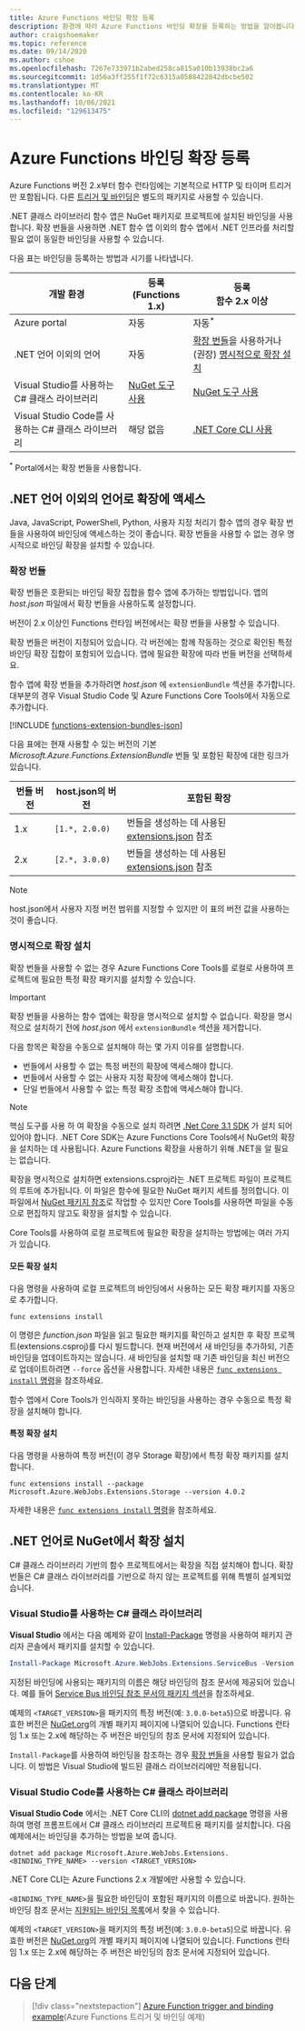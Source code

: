 ```yaml
---
title: Azure Functions 바인딩 확장 등록
description: 환경에 따라 Azure Functions 바인딩 확장을 등록하는 방법을 알아봅니다.
author: craigshoemaker
ms.topic: reference
ms.date: 09/14/2020
ms.author: cshoe
ms.openlocfilehash: 7267e733971b2abed258ca815a010b13938bc2a6
ms.sourcegitcommit: 1d56a3ff255f1f72c6315a0588422842dbcbe502
ms.translationtype: MT
ms.contentlocale: ko-KR
ms.lasthandoff: 10/06/2021
ms.locfileid: "129613475"
---
```

# <a name="register-azure-functions-binding-extensions"></a>Azure Functions 바인딩 확장 등록

Azure Functions 버전 2.x부터 함수 런타임에는 기본적으로 HTTP 및 타이머 트리거만 포함됩니다. 다른 [트리거 및 바인딩](./functions-triggers-bindings.md)은 별도의 패키지로 사용할 수 있습니다.

.NET 클래스 라이브러리 함수 앱은 NuGet 패키지로 프로젝트에 설치된 바인딩을 사용합니다. 확장 번들을 사용하면 .NET 함수 앱 이외의 함수 앱에서 .NET 인프라를 처리할 필요 없이 동일한 바인딩을 사용할 수 있습니다.

다음 표는 바인딩을 등록하는 방법과 시기를 나타냅니다.

| 개발 환경 |등록<br/> (Functions 1.x)  |등록<br/> 함수 2.x 이상  |
|-------------------------|------------------------------------|------------------------------------|
|Azure portal|자동|자동<sup>*</sup>|
|.NET 언어 이외의 언어|자동|[확장 번들](#extension-bundles)을 사용하거나(권장) [명시적으로 확장 설치](#explicitly-install-extensions)|
|Visual Studio를 사용하는 C# 클래스 라이브러리|[NuGet 도구 사용](#vs)|[NuGet 도구 사용](#vs)|
|Visual Studio Code를 사용하는 C# 클래스 라이브러리|해당 없음|[.NET Core CLI 사용](#vs-code)|

<sup>*</sup> Portal에서는 확장 번들을 사용합니다.

## <a name="access-extensions-in-non-net-languages"></a>.NET 언어 이외의 언어로 확장에 액세스

Java, JavaScript, PowerShell, Python, 사용자 지정 처리기 함수 앱의 경우 확장 번들을 사용하여 바인딩에 액세스하는 것이 좋습니다. 확장 번들을 사용할 수 없는 경우 명시적으로 바인딩 확장을 설치할 수 있습니다.

### <a name="extension-bundles"></a><a name="extension-bundles"></a>확장 번들

확장 번들은 호환되는 바인딩 확장 집합을 함수 앱에 추가하는 방법입니다. 앱의 *host.json* 파일에서 확장 번들을 사용하도록 설정합니다.

버전이 2.x 이상인 Functions 런타임 버전에서는 확장 번들을 사용할 수 있습니다.

확장 번들은 버전이 지정되어 있습니다. 각 버전에는 함께 작동하는 것으로 확인된 특정 바인딩 확장 집합이 포함되어 있습니다. 앱에 필요한 확장에 따라 번들 버전을 선택하세요.

함수 앱에 확장 번들을 추가하려면 *host.json* 에 `extensionBundle` 섹션을 추가합니다. 대부분의 경우 Visual Studio Code 및 Azure Functions Core Tools에서 자동으로 추가합니다.

[!INCLUDE [functions-extension-bundles-json](../../includes/functions-extension-bundles-json.md)]

다음 표에는 현재 사용할 수 있는 버전의 기본 *Microsoft.Azure.Functions.ExtensionBundle* 번들 및 포함된 확장에 대한 링크가 있습니다.

| 번들 버전 | host.json의 버전 | 포함된 확장 |
| --- | --- | --- |
| 1.x | `[1.*, 2.0.0)` | 번들을 생성하는 데 사용된 [extensions.json](https://github.com/Azure/azure-functions-extension-bundles/blob/v1.x/src/Microsoft.Azure.Functions.ExtensionBundle/extensions.json) 참조 |
| 2.x | `[2.*, 3.0.0)` | 번들을 생성하는 데 사용된 [extensions.json](https://github.com/Azure/azure-functions-extension-bundles/blob/v2.x/src/Microsoft.Azure.Functions.ExtensionBundle/extensions.json) 참조 |

> [!NOTE]
> host.json에서 사용자 지정 버전 범위를 지정할 수 있지만 이 표의 버전 값을 사용하는 것이 좋습니다.

### <a name="explicitly-install-extensions"></a>명시적으로 확장 설치

확장 번들을 사용할 수 없는 경우 Azure Functions Core Tools를 로컬로 사용하여 프로젝트에 필요한 특정 확장 패키지를 설치할 수 있습니다.

> [!IMPORTANT]
> 확장 번들을 사용하는 함수 앱에는 확장을 명시적으로 설치할 수 없습니다. 확장을 명시적으로 설치하기 전에 *host.json* 에서 `extensionBundle` 섹션을 제거합니다.

다음 항목은 확장을 수동으로 설치해야 하는 몇 가지 이유를 설명합니다.

* 번들에서 사용할 수 없는 특정 버전의 확장에 액세스해야 합니다.
* 번들에서 사용할 수 없는 사용자 지정 확장에 액세스해야 합니다.
* 단일 번들에서 사용할 수 없는 특정 확장 조합에 액세스해야 합니다.

> [!NOTE]
> 핵심 도구를 사용 하 여 확장을 수동으로 설치 하려면 [.Net Core 3.1 SDK](https://dotnet.microsoft.com/download) 가 설치 되어 있어야 합니다. .NET Core SDK는 Azure Functions Core Tools에서 NuGet의 확장을 설치하는 데 사용됩니다. Azure Functions 확장을 사용하기 위해 .NET을 알 필요는 없습니다.

확장을 명시적으로 설치하면 extensions.csproj라는 .NET 프로젝트 파일이 프로젝트의 루트에 추가됩니다. 이 파일은 함수에 필요한 NuGet 패키지 세트를 정의합니다. 이 파일에서 [NuGet 패키지 참조](/nuget/consume-packages/package-references-in-project-files)로 작업할 수 있지만 Core Tools를 사용하면 파일을 수동으로 편집하지 않고도 확장을 설치할 수 있습니다.

Core Tools를 사용하여 로컬 프로젝트에 필요한 확장을 설치하는 방법에는 여러 가지가 있습니다. 

#### <a name="install-all-extensions"></a>모든 확장 설치 

다음 명령을 사용하여 로컬 프로젝트의 바인딩에서 사용하는 모든 확장 패키지를 자동으로 추가합니다.

```command
func extensions install
```

이 명령은 *function.json* 파일을 읽고 필요한 패키지를 확인하고 설치한 후 확장 프로젝트(extensions.csproj)를 다시 빌드합니다. 현재 버전에서 새 바인딩을 추가하되, 기존 바인딩을 업데이트하지는 않습니다. 새 바인딩을 설치할 때 기존 바인딩을 최신 버전으로 업데이트하려면 `--force` 옵션을 사용합니다. 자세한 내용은 [`func extensions install` 명령](functions-core-tools-reference.md#func-extensions-install)을 참조하세요.

함수 앱에서 Core Tools가 인식하지 못하는 바인딩을 사용하는 경우 수동으로 특정 확장을 설치해야 합니다.

#### <a name="install-a-specific-extension"></a>특정 확장 설치

다음 명령을 사용하여 특정 버전(이 경우 Storage 확장)에서 특정 확장 패키지를 설치합니다.

```command
func extensions install --package Microsoft.Azure.WebJobs.Extensions.Storage --version 4.0.2
```

자세한 내용은 [`func extensions install` 명령](functions-core-tools-reference.md#func-extensions-install)을 참조하세요.

## <a name="install-extensions-from-nuget-in-net-languages"></a><a name="local-csharp"></a>.NET 언어로 NuGet에서 확장 설치

C# 클래스 라이브러리 기반의 함수 프로젝트에서는 확장을 직접 설치해야 합니다. 확장 번들은 C# 클래스 라이브러리를 기반으로 하지 않는 프로젝트를 위해 특별히 설계되었습니다.

### <a name="c-class-library-with-visual-studio"></a>Visual Studio를 사용하는<a name="vs"></a> C\# 클래스 라이브러리

**Visual Studio** 에서는 다음 예제와 같이 [Install-Package](/nuget/tools/ps-ref-install-package) 명령을 사용하여 패키지 관리자 콘솔에서 패키지를 설치할 수 있습니다.

```powershell
Install-Package Microsoft.Azure.WebJobs.Extensions.ServiceBus -Version <TARGET_VERSION>
```

지정된 바인딩에 사용되는 패키지의 이름은 해당 바인딩의 참조 문서에 제공되어 있습니다. 예를 들어 [Service Bus 바인딩 참조 문서의 패키지 섹션](functions-bindings-service-bus.md#functions-1x)을 참조하세요.

예제의 `<TARGET_VERSION>`을 패키지의 특정 버전(예: `3.0.0-beta5`)으로 바꿉니다. 유효한 버전은 [NuGet.org](https://nuget.org)의 개별 패키지 페이지에 나열되어 있습니다. Functions 런타임 1.x 또는 2.x에 해당하는 주 버전은 바인딩의 참조 문서에 지정되어 있습니다.

`Install-Package`를 사용하여 바인딩을 참조하는 경우 [확장 번들](#extension-bundles)을 사용할 필요가 없습니다. 이 방법은 Visual Studio에 빌드된 클래스 라이브러리에만 적용됩니다.

### <a name="c-class-library-with-visual-studio-code"></a><a name="vs-code"></a> Visual Studio Code를 사용하는 C# 클래스 라이브러리

**Visual Studio Code** 에서는 .NET Core CLI의 [dotnet add package](/dotnet/core/tools/dotnet-add-package) 명령을 사용하여 명령 프롬프트에서 C# 클래스 라이브러리 프로젝트용 패키지를 설치합니다. 다음 예제에서는 바인딩을 추가하는 방법을 보여 줍니다.

```terminal
dotnet add package Microsoft.Azure.WebJobs.Extensions.<BINDING_TYPE_NAME> --version <TARGET_VERSION>
```

.NET Core CLI는 Azure Functions 2.x 개발에만 사용할 수 있습니다.

`<BINDING_TYPE_NAME>`을 필요한 바인딩이 포함된 패키지의 이름으로 바꿉니다. 원하는 바인딩 참조 문서는 [지원되는 바인딩 목록](./functions-triggers-bindings.md#supported-bindings)에서 찾을 수 있습니다.

예제의 `<TARGET_VERSION>`을 패키지의 특정 버전(예: `3.0.0-beta5`)으로 바꿉니다. 유효한 버전은 [NuGet.org](https://nuget.org)의 개별 패키지 페이지에 나열되어 있습니다. Functions 런타임 1.x 또는 2.x에 해당하는 주 버전은 바인딩의 참조 문서에 지정되어 있습니다.

## <a name="next-steps"></a>다음 단계
> [!div class="nextstepaction"]
> [Azure Function trigger and binding example](./functions-bindings-example.md)(Azure Functions 트리거 및 바인딩 예제)
